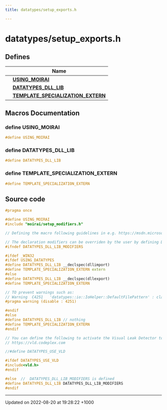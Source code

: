 ```yaml
---
title: datatypes/setup_exports.h

---
```


# datatypes/setup_exports.h



## Defines

|                | Name           |
| -------------- | -------------- |
|  | **[USING_MOIRAI](/uchronia-ts-doc/cpp/Files/setup__exports_8h/#define-using-moirai)**  |
|  | **[DATATYPES_DLL_LIB](/uchronia-ts-doc/cpp/Files/setup__exports_8h/#define-datatypes-dll-lib)**  |
|  | **[TEMPLATE_SPECIALIZATION_EXTERN](/uchronia-ts-doc/cpp/Files/setup__exports_8h/#define-template-specialization-extern)**  |




## Macros Documentation

### define USING_MOIRAI

```cpp
#define USING_MOIRAI 
```


### define DATATYPES_DLL_LIB

```cpp
#define DATATYPES_DLL_LIB 
```


### define TEMPLATE_SPECIALIZATION_EXTERN

```cpp
#define TEMPLATE_SPECIALIZATION_EXTERN 
```


## Source code

```cpp
#pragma once

#define USING_MOIRAI
#include "moirai/setup_modifiers.h"

// Defining the macro following guidelines in e.g. https://msdn.microsoft.com/en-us/library/8fskxacy.aspx

// The declaration modifiers can be overriden by the user by defining DATATYPES_DLL_LIB_MODIFIERS
#ifndef DATATYPES_DLL_LIB_MODIFIERS

#ifdef _WIN32
#ifdef USING_DATATYPES
#define DATATYPES_DLL_LIB __declspec(dllimport)
#define TEMPLATE_SPECIALIZATION_EXTERN extern
#else
#define DATATYPES_DLL_LIB __declspec(dllexport)
#define TEMPLATE_SPECIALIZATION_EXTERN

// TO prevent warnings such as:
// Warning  C4251   'datatypes::io::IoHelper::DefaultFilePattern' : class 'std::basic_string<char,std::char_traits<char>,std::allocator<char>>' needs to have dll - interface to be used by clients of class 'datatypes::io::IoHelper'
#pragma warning (disable : 4251)

#endif
#else
#define DATATYPES_DLL_LIB // nothing
#define TEMPLATE_SPECIALIZATION_EXTERN
#endif

// You can define the following to activate the Visual Leak Detector tool for visual C++
// https://vld.codeplex.com

//#define DATATYPES_USE_VLD

#ifdef DATATYPES_USE_VLD
#include<vld.h>
#endif

#else  //  DATATYPES_DLL_LIB_MODIFIERS is defined
#define DATATYPES_DLL_LIB DATATYPES_DLL_LIB_MODIFIERS 
#endif 
```


-------------------------------

Updated on 2022-08-20 at 19:28:22 +1000
